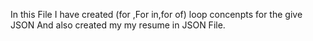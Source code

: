 In this File I have created (for ,For in,for of) loop concenpts for the give JSON 
And also created my my resume in JSON File.
